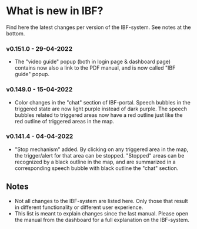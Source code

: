 # What is new in IBF?

Find here the latest changes per version of the IBF-system. See notes at the bottom.

### v0.151.0 - 29-04-2022

- The "video guide" popup (both in login page & dashboard page) contains now also a link to the PDF manual, and is now called "IBF guide" popup.

### v0.149.0 - 15-04-2022

- Color changes in the "chat" section of IBF-portal. Speech bubbles in the triggered state are now light purple instead of dark purple. The speech bubbles related to triggered areas now have a red outline just like the red outline of triggered areas in the map.

### v0.141.4 - 04-04-2022

- "Stop mechanism" added. By clicking on any triggered area in the map, the trigger/alert for that area can be stopped. "Stopped" areas can be recognized by a black outline in the map, and are summarized in a corresponding speech bubble with black outline the "chat" section.

## Notes

- Not all changes to the IBF-system are listed here. Only those that result in different functionality or different user experience.
- This list is meant to explain changes since the last manual. Please open the manual from the dashboard for a full explanation on the IBF-system.
